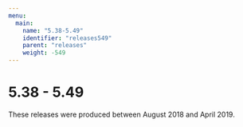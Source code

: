 ```yaml
---
menu:
  main:
    name: "5.38-5.49"
    identifier: "releases549"
    parent: "releases"
    weight: -549
---
```


# 5.38 - 5.49

These releases were produced between August 2018 and April 2019.

